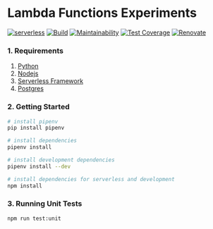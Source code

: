 # Lambda Functions Experiments

[![serverless](http://public.serverless.com/badges/v3.svg)](http://www.serverless.com)
[![Build](https://github.com/rribeiro1/lambda-functions-actions/actions/workflows/pipeline.yml/badge.svg)](https://github.com/rribeiro1/lambda-functions-actions/actions/workflows/pipeline.yml)
[![Maintainability](https://api.codeclimate.com/v1/badges/c1c06d7c884bf48be751/maintainability)](https://codeclimate.com/github/rribeiro1/lambda-functions-actions/maintainability)
[![Test Coverage](https://api.codeclimate.com/v1/badges/c1c06d7c884bf48be751/test_coverage)](https://codeclimate.com/github/rribeiro1/lambda-functions-actions/test_coverage)
[![Renovate](https://img.shields.io/badge/renovate-enabled-brightgreen.svg)](https://renovatebot.com)

### 1. Requirements

1. [Python](https://www.python.org/downloads/)
2. [Nodejs](https://nodejs.org/en/)
3. [Serverless Framework](https://serverless.com/framework/docs/providers/aws/guide/installation/)
4. [Postgres](https://www.postgresql.org/)

### 2. Getting Started

```bash
# install pipenv
pip install pipenv

# install dependencies
pipenv install

# install development dependencies
pipenv install --dev

# install dependencies for serverless and development
npm install
```

### 3. Running Unit Tests

```bash
npm run test:unit
```
